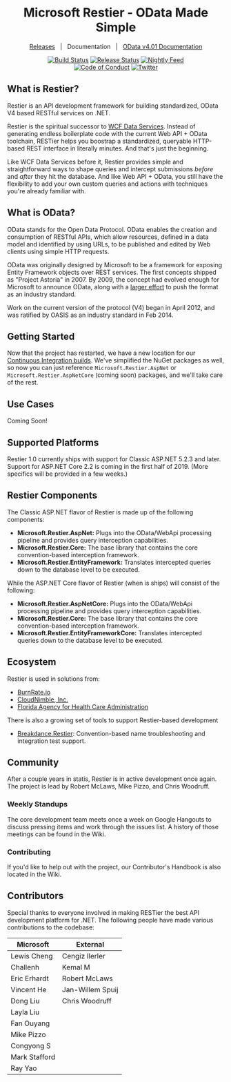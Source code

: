 <div align="center">
<h1>Microsoft Restier - OData Made Simple</h1>

[Releases](https://github.com/OData/RESTier/releases)&nbsp;&nbsp;&nbsp;|&nbsp;&nbsp;&nbsp;Documentation&nbsp;&nbsp;&nbsp;|&nbsp;&nbsp;&nbsp;[OData v4.01 Documentation](https://www.odata.org/documentation/)

[![Build Status][devops-build-img]][devops-build] [![Release Status][devops-release-img]][devops-release] [![Nightly Feed][nightly-feed-img]][nightly-feed] <br />
[![Code of Conduct][code-of-conduct-img]][code-of-conduct] [![Twitter][twitter-img]][twitter-intent]

</div>

## What is Restier?

Restier is an API development framework for building standardized, OData V4 based RESTful services on .NET. 

Restier is the spiritual successor to [WCF Data Services](https://en.wikipedia.org/wiki/WCF_Data_Services). Instead of 
generating endless boilerplate code with the current Web API + OData toolchain, RESTier helps you boostrap a standardized, 
queryable HTTP-based REST interface in literally minutes. And that's just the beginning.

Like WCF Data Services before it, Restier provides simple and straightforward ways to shape queries and intercept submissions
_before_ and _after_ they hit the database. And like Web API + OData, you still have the flexibility to add your own
custom queries and actions with techniques you're already familiar with.

## What is OData?

OData stands for the Open Data Protocol. OData enables the creation and consumption of RESTful APIs, which allow 
resources, defined in a data model and identified by using URLs, to be published and edited by Web clients using 
simple HTTP requests.

OData was originally designed by Microsoft to be a framework for exposing Entity Framework objects over REST services.
The first concepts shipped as "Project Astoria" in 2007. By 2009, the concept had evolved enough for Microsoft to
announce OData, along with a [larger effort](https://blogs.msdn.microsoft.com/odatateam/2009/11/17/breaking-down-data-silos-the-open-data-protocol-odata/)
to push the format as an industry standard.

Work on the current version of the protocol (V4) began in April 2012, and was ratified by OASIS as an industry standard in Feb 2014.

## Getting Started
Now that the project has restarted, we have a new location for our [Continuous Integration builds][nightly-feed]. We've simplified the NuGet
packages as well, so now you can just reference `Microsoft.Restier.AspNet` or `Microsoft.Restier.AspNetCore` (coming soon) packages, and we'll take care of
the rest. 

## Use Cases
Coming Soon!

## Supported Platforms
Restier 1.0 currently ships with support for Classic ASP.NET 5.2.3 and later. Support for ASP.NET Core 2.2 is coming in the first half of 2019. (More specifics will be provided in a few weeks.)

## Restier Components
The Classic ASP.NET flavor of Restier is made up of the following components:
- **Microsoft.Restier.AspNet:** Plugs into the OData/WebApi processing pipeline and provides query interception capabilities.
- **Microsoft.Restier.Core:** The base library that contains the core convention-based interception framework.
- **Microsoft.Restier.EntityFramework:** Translates intercepted queries down to the database level to be executed.

While the ASP.NET Core flavor of Restier (when is ships) will consist of the following:
- **Microsoft.Restier.AspNetCore:** Plugs into the OData/WebApi processing pipeline and provides query interception capabilities.
- **Microsoft.Restier.Core:** The base library that contains the core convention-based interception framework.
- **Microsoft.Restier.EntityFrameworkCore:** Translates intercepted queries down to the database level to be executed.

## Ecosystem
Restier is used in solutions from:
- [BurnRate.io](https://burnrate.io)
- [CloudNimble, Inc.](https://nimbleapps.cloud)
- [Florida Agency for Health Care Administration](https://ahca.myflorida.com)

There is also a growing set of tools to support Restier-based development
- [Breakdance.Restier](https://github.com/cloudnimble/breakdance): Convention-based name troubleshooting and integration test support.
## Community
After a couple years in statis, Restier is in active development once again. The project is lead by Robert McLaws, Mike Pizzo, and Chris Woodruff.

### Weekly Standups
The core development team meets once a week on Google Hangouts to discuss pressing items and work through the issues list. A history of
those meetings can be found in the Wiki.

### Contributing
If you'd like to help out with the project, our Contributor's Handbook is also located in the Wiki.

## Contributors

Special thanks to everyone involved in making RESTier the best API development platform for .NET. The following people
have made various contributions to the codebase:

| Microsoft     | External         |
|---------------|------------------|
| Lewis Cheng   | Cengiz Ilerler   |
| Challenh      | Kemal M          |
| Eric Erhardt  | Robert McLaws    |
| Vincent He    | Jan-Willem Spuij |
| Dong Liu      | Chris Woodruff   |
| Layla Liu     |                  |
| Fan Ouyang    |                  |
| Mike Pizzo    |                  |
| Congyong S    |                  |
| Mark Stafford |                  |
| Ray Yao       |                  |

## 

<!--
Link References
-->

[devops-build]:https://dev.azure.com/dotnet/OData/_build?definitionId=89
[devops-release]:https://dev.azure.com/cloudnimble/Restier/_release?view=all&definitionId=1
[nightly-feed]:https://www.myget.org/F/restier-nightly/api/v3/index.json
[twitter-intent]:https://twitter.com/intent/tweet?url=https%3A%2F%2Fgithub.com%2FOData%2FRESTier&via=robertmclaws&text=Check%20out%20Restier%21%20It%27s%20the%20simple%2C%20queryable%20framework%20for%20building%20data-driven%20APIs%20in%20.NET%21&hashtags=odata
[code-of-conduct]:https://opensource.microsoft.com/codeofconduct/

[devops-build-img]:https://img.shields.io/azure-devops/build/dotnet/odata/89.svg?style=for-the-badge&logo=azuredevops
[devops-release-img]:https://img.shields.io/azure-devops/release/cloudnimble/d3aaa016-9aea-4903-b6a6-abda1d4c84f0/1/1.svg?style=for-the-badge&logo=azuredevops
[nightly-feed-img]:https://img.shields.io/badge/continuous%20integration-feed-0495dc.svg?style=for-the-badge&logo=nuget&logoColor=fff
[github-version-img]:https://img.shields.io/github/release/ryanoasis/nerd-fonts.svg?style=for-the-badge
[gitter-img]:https://img.shields.io/gitter/room/nwjs/nw.js.svg?style=for-the-badge
[code-climate-img]:https://img.shields.io/codeclimate/issues/github/ryanoasis/nerd-fonts.svg?style=for-the-badge
[code-of-conduct-img]: https://img.shields.io/badge/code%20of-conduct-00a1f1.svg?style=for-the-badge&logo=windows
[twitter-img]:https://img.shields.io/badge/share-on%20twitter-55acee.svg?style=for-the-badge&logo=twitter
